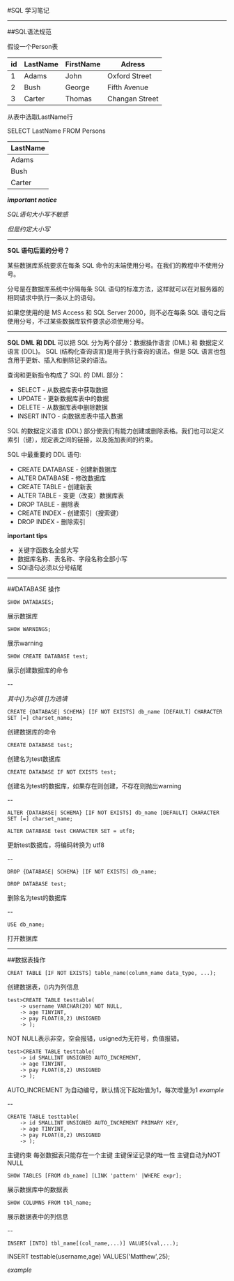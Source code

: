 

#SQL 学习笔记

---
##SQL语法规范

假设一个Person表

 id|LastName            | FirstName        |   Adress       |
---|--------------------|------------------|-------------   |
1  | Adams              | John             | Oxford Street  |
2  | Bush               | George           | Fifth Avenue   |
3  | Carter             | Thomas           | Changan Street |

从表中选取LastName行

SELECT LastName FROM Persons

LastName|
--------|
Adams   |
Bush    |
Carter  |

***important notice***

*SQL语句大小写不敏感*

*但是约定大小写*

---
**SQL 语句后面的分号？**

某些数据库系统要求在每条 SQL 命令的末端使用分号。在我们的教程中不使用分号。

分号是在数据库系统中分隔每条 SQL 语句的标准方法，这样就可以在对服务器的相同请求中执行一条以上的语句。

如果您使用的是 MS Access 和 SQL Server 2000，则不必在每条 SQL 语句之后使用分号，不过某些数据库软件要求必须使用分号。

---
**SQL DML 和 DDL**
可以把 SQL 分为两个部分：数据操作语言 (DML) 和 数据定义语言 (DDL)。
SQL (结构化查询语言)是用于执行查询的语法。但是 SQL 语言也包含用于更新、插入和删除记录的语法。

查询和更新指令构成了 SQL 的 DML 部分：

+ SELECT - 从数据库表中获取数据
+ UPDATE - 更新数据库表中的数据
+ DELETE - 从数据库表中删除数据
+ INSERT INTO - 向数据库表中插入数据


SQL 的数据定义语言 (DDL) 部分使我们有能力创建或删除表格。我们也可以定义索引（键），规定表之间的链接，以及施加表间的约束。

SQL 中最重要的 DDL 语句:

- CREATE DATABASE - 创建新数据库
- ALTER DATABASE - 修改数据库
- CREATE TABLE - 创建新表
- ALTER TABLE - 变更（改变）数据库表
- DROP TABLE - 删除表
- CREATE INDEX - 创建索引（搜索键）
- DROP INDEX - 删除索引


 **inportant tips**
 
 - 关键字函数名全部大写
 - 数据库名称、表名称、字段名称全部小写
 - SQl语句必须以分号结尾
 
 ---

##DATABASE 操作
 


`SHOW DATABASES;`

展示数据库

`SHOW WARNINGS;`

展示warning

`SHOW CREATE DATABASE test;`

展示创建数据库的命令

--

*其中{}为必填  []为选填*

```
CREATE {DATABASE| SCHEMA} [IF NOT EXISTS] db_name [DEFAULT] CHARACTER SET [=] charset_name;
```

创建数据库的命令

`CREATE DATABASE test;`

创建名为test数据库

`CREATE DATABASE IF NOT EXISTS test;`

创建名为test的数据库，如果存在则创建，不存在则抛出warning


--


```
ALTER {DATABASE| SCHEMA} [IF NOT EXISTS] db_name [DEFAULT] CHARACTER SET [=] charset_name;
```

`ALTER DATABASE test CHARACTER SET = utf8;`

更新test数据库，将编码转换为 utf8

--

```
DROP {DATABASE| SCHEMA} [IF NOT EXISTS] db_name;
```

`DROP DATABASE test;`

删除名为test的数据库

--

`USE db_name;`

打开数据库

---

##数据表操作

```
CREAT TABLE [IF NOT EXISTS] table_name(column_name data_type, ...);
```
创建数据表，()内为列信息

```
test>CREATE TABLE testtable(
    -> username VARCHAR(20) NOT NULL,
    -> age TINYINT,
    -> pay FLOAT(8,2) UNSIGNED
    -> );
```
NOT NULL表示非空，空会报错，usigned为无符号，负值报错。
```
test>CREATE TABLE testtable(
    -> id SMALLINT UNSIGNED AUTO_INCREMENT,
    -> age TINYINT,
    -> pay FLOAT(8,2) UNSIGNED
    -> );
```
AUTO_INCREMENT 为自动编号，默认情况下起始值为1，每次增量为1
*example*

--
```
CREATE TABLE testtable(
	-> id SMALLINT UNSIGNED AUTO_INCREMENT PRIMARY KEY,
	-> age TINYINT,
	-> pay FLOAT(8,2) UNSIGNED
	-> );
```
主键约束
每张数据表只能存在一个主键
主键保证记录的唯一性
主键自动为NOT NULL
```
SHOW TABLES [FROM db_name] [LINK 'pattern' |WHERE expr];
```
展示数据库中的数据表

```
SHOW COLUMNS FROM tbl_name;
```
展示数据表中的列信息

--

```
INSERT [INTO] tbl_name[(col_name,...)] VALUES(val,...);
```
INSERT testtable(username,age) VALUES('Matthew',25);

*example*



 